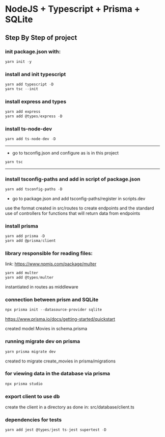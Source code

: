 # NodeJS + Typescript + Prisma + SQLite

## Step By Step of project
### init package.json with:

```js
yarn init -y
```

### install and init typescript

```js
yarn add typescript -D
yarn tsc --init
```

### install express and types

```js
yarn add express
yarn add @types/express -D
```

### install ts-node-dev

```js
yarn add ts-node-dev -D
```
<hr>

* go to tsconfig.json and configure as is in this project

```js
yarn tsc
```
<hr>

### install tsconfig-paths and add in script of package.json

```js
yarn add tsconfig-paths -D
```
* go to package.json and add tsconfig-paths/register in scripts.dev


use the format created in src/routes to create endpoints and the standard use of controllers for functions that will return data from endpoints

### install prisma
```js
yarn add prisma -D
yarn add @prisma/client
```

### library responsible for reading files:
link: https://www.npmjs.com/package/multer
```js
yarn add multer
yarn add @types/multer
```

instantiated in routes as middleware

### connection between prism and SQLite
```js
npx prisma init --datasource-provider sqlite
```

https://www.prisma.io/docs/getting-started/quickstart

created model Movies in schema.prisma

### running migrate dev on prisma
```js
yarn prisma migrate dev
```
created to migrate create_movies in prisma/migrations

### for viewing data in the database via prisma
```js
npx prisma studio
```

### export client to use db
create the client in a directory as done in: src/database/client.ts


### dependencies for tests
```js
yarn add jest @types/jest ts-jest supertest -D
```